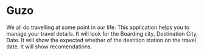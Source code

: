 # Guzo
We all do travelling at some point in our life. 
This application helps you to manage your travel details. 
It will look for the Boarding city, Destination City, Date. 
It will show the expected whether of the destition station on the travel date.
It will show recomendations.
